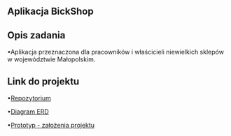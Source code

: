 Aplikacja BickShop
----------------------------------

Opis zadania
--------------------------
•Aplikacja przeznaczona dla pracowników i właścicieli niewielkich sklepów w województwie Małopolskim.
  
Link do projektu
---------------------
•[Repozytorium](https://github.com/SadowyKinga/WDPAI/tree/Application)

•[Diagram ERD]()

•[Prototyp - założenia projektu](https://github.com/SadowyKinga/WDPAI/tree/Application/Prototyp%20-%20za%C5%82o%C5%BCenia%20projektu)
